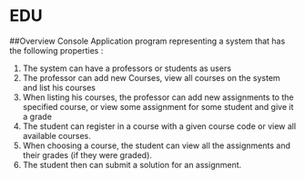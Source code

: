 # EDU
##Overview
Console Application program representing a system that has the following properties : 
1. The system can have a professors or students as users
2. The professor can add new Courses, view all courses on the system and list his courses
3. When listing his courses, the professor can add new assignments to the specified course, or view some assignment for some student and give it a grade
4. The student can register in a course with a given course code or view all available courses.  
5. When choosing a course, the student can view all the assignments and their grades (if they were graded).
6. The student then can submit a solution for an assignment. 
